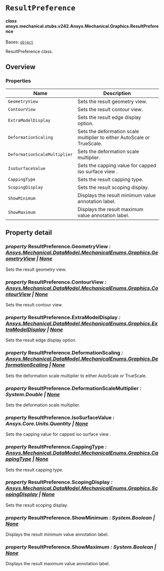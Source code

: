 # `ResultPreference`



#### *class* ansys.mechanical.stubs.v242.Ansys.Mechanical.Graphics.ResultPreference

Bases: [`object`](https://docs.python.org/3/library/functions.html#object)

ResultPreference class.

<!-- !! processed by numpydoc !! -->

<a id="overview"></a>

## Overview

### Properties

| Name | Description |
|------------------------------|-------------------------------------------------------------------------|
| `GeometryView`               | Sets the result geometry view.                                          |
| `ContourView`                | Sets the result contour view.                                           |
| `ExtraModelDisplay`          | Sets the result edge display option.                                    |
| `DeformationScaling`         | Sets the deformation scale multiplier to either AutoScale or TrueScale. |
| `DeformationScaleMultiplier` | Sets the deformation scale multiplier.                                  |
| `IsoSurfaceValue`            | Sets the capping value for capped iso surface view .                    |
| `CappingType`                | Sets the result capping type.                                           |
| `ScopingDisplay`             | Sets the result scoping display.                                        |
| `ShowMinimum`                | Displays the result minimum value annotation label.                     |
| `ShowMaximum`                | Displays the result maximum value annotation label.                     |

<a id="property-detail"></a>

## Property detail

### *property* ResultPreference.GeometryView *: [Ansys.Mechanical.DataModel.MechanicalEnums.Graphics.GeometryView](../../../../v241/Ansys/Mechanical/DataModel/MechanicalEnums/Graphics/GeometryView.md#ansys.mechanical.stubs.v241.Ansys.Mechanical.DataModel.MechanicalEnums.Graphics.GeometryView) | [None](https://docs.python.org/3/library/constants.html#None)*

Sets the result geometry view.

<!-- !! processed by numpydoc !! -->

### *property* ResultPreference.ContourView *: [Ansys.Mechanical.DataModel.MechanicalEnums.Graphics.ContourView](../../../../v241/Ansys/Mechanical/DataModel/MechanicalEnums/Graphics/ContourView.md#ansys.mechanical.stubs.v241.Ansys.Mechanical.DataModel.MechanicalEnums.Graphics.ContourView) | [None](https://docs.python.org/3/library/constants.html#None)*

Sets the result contour view.

<!-- !! processed by numpydoc !! -->

### *property* ResultPreference.ExtraModelDisplay *: [Ansys.Mechanical.DataModel.MechanicalEnums.Graphics.ExtraModelDisplay](../../../../v241/Ansys/Mechanical/DataModel/MechanicalEnums/Graphics/ExtraModelDisplay.md#ansys.mechanical.stubs.v241.Ansys.Mechanical.DataModel.MechanicalEnums.Graphics.ExtraModelDisplay) | [None](https://docs.python.org/3/library/constants.html#None)*

Sets the result edge display option.

<!-- !! processed by numpydoc !! -->

### *property* ResultPreference.DeformationScaling *: [Ansys.Mechanical.DataModel.MechanicalEnums.Graphics.DeformationScaling](../../../../v241/Ansys/Mechanical/DataModel/MechanicalEnums/Graphics/DeformationScaling.md#ansys.mechanical.stubs.v241.Ansys.Mechanical.DataModel.MechanicalEnums.Graphics.DeformationScaling) | [None](https://docs.python.org/3/library/constants.html#None)*

Sets the deformation scale multiplier to either AutoScale or TrueScale.

<!-- !! processed by numpydoc !! -->

### *property* ResultPreference.DeformationScaleMultiplier *: System.Double | [None](https://docs.python.org/3/library/constants.html#None)*

Sets the deformation scale multiplier.

<!-- !! processed by numpydoc !! -->

### *property* ResultPreference.IsoSurfaceValue *: Ansys.Core.Units.Quantity | [None](https://docs.python.org/3/library/constants.html#None)*

Sets the capping value for capped iso surface view .

<!-- !! processed by numpydoc !! -->

### *property* ResultPreference.CappingType *: [Ansys.Mechanical.DataModel.MechanicalEnums.Graphics.CappingType](../../../../v241/Ansys/Mechanical/DataModel/MechanicalEnums/Graphics/CappingType.md#ansys.mechanical.stubs.v241.Ansys.Mechanical.DataModel.MechanicalEnums.Graphics.CappingType) | [None](https://docs.python.org/3/library/constants.html#None)*

Sets the result capping type.

<!-- !! processed by numpydoc !! -->

### *property* ResultPreference.ScopingDisplay *: [Ansys.Mechanical.DataModel.MechanicalEnums.Graphics.ScopingDisplay](../../../../v241/Ansys/Mechanical/DataModel/MechanicalEnums/Graphics/ScopingDisplay.md#ansys.mechanical.stubs.v241.Ansys.Mechanical.DataModel.MechanicalEnums.Graphics.ScopingDisplay) | [None](https://docs.python.org/3/library/constants.html#None)*

Sets the result scoping display.

<!-- !! processed by numpydoc !! -->

### *property* ResultPreference.ShowMinimum *: System.Boolean | [None](https://docs.python.org/3/library/constants.html#None)*

Displays the result minimum value annotation label.

<!-- !! processed by numpydoc !! -->

### *property* ResultPreference.ShowMaximum *: System.Boolean | [None](https://docs.python.org/3/library/constants.html#None)*

Displays the result maximum value annotation label.

<!-- !! processed by numpydoc !! -->


